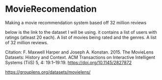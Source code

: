 # MovieRecomendation
Making a movie recommendation system based off 32 million reviews

below is the link to the dataset I will be using. it contains a list of users with ratings (atleast 20 each). A list of movies being rated and the genres. A list of 32 million reviews.

Citation:
F. Maxwell Harper and Joseph A. Konstan. 2015. The MovieLens Datasets: History and Context. ACM Transactions on Interactive Intelligent Systems (TiiS) 5, 4: 19:1–19:19. <https://doi.org/10.1145/2827872>

https://grouplens.org/datasets/movielens/
